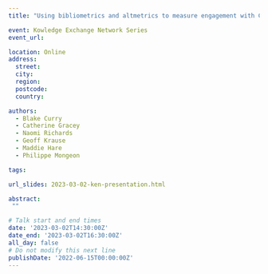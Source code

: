 ```yaml
---
title: "Using bibliometrics and altmetrics to measure engagement with Canadian forestry research"

event: Kowledge Exchange Network Series
event_url: 

location: Online
address:
  street: 
  city: 
  region: 
  postcode: 
  country: 

authors:
  - Blake Curry
  - Catherine Gracey
  - Naomi Richards
  - Geoff Krause
  - Maddie Hare
  - Philippe Mongeon

tags:

url_slides: 2023-03-02-ken-presentation.html

abstract:
 ""

# Talk start and end times
date: '2023-03-02T14:30:00Z'
date_end: '2023-03-02T16:30:00Z'
all_day: false
# Do not modify this next line
publishDate: '2022-06-15T00:00:00Z'
---
```

